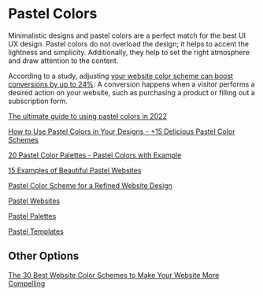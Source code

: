 # Pastel Colors

Minimalistic designs and pastel colors are a perfect match for the best UI UX design. Pastel colors do not overload the design; it helps to accent the lightness and simplicity. Additionally, they help to set the right atmosphere and draw attention to the content.

According to a study, adjusting [your website color scheme can boost conversions by up to 24%](https://alphametic.com/psychology-of-color-design). A conversion happens when a visitor performs a desired action on your website, such as purchasing a product or filling out a subscription form.

[The ultimate guide to using pastel colors in 2022](https://invideo.io/blog/pastel-colors/)

[How to Use Pastel Colors in Your Designs - +15 Delicious Pastel Color Schemes](https://visme.co/blog/pastel-colors/)

[20 Pastel Color Palettes - Pastel Colors with Example](https://offeo.com/learn/pastel-colors-palette)

[15 Examples of Beautiful Pastel Websites](https://qodeinteractive.com/magazine/beautiful-pastel-websites/)

[Pastel Color Scheme for a Refined Website Design](https://monsterspost.com/pastel-color-schemes-for-refined-website-design/)

[Pastel Websites](https://dribbble.com/tags/pastel_website)

[Pastel Palettes](https://colorhunt.co/palettes/pastel)

[Pastel Templates](https://themeforest.net/search/pastel%20color)

## Other Options

[The 30 Best Website Color Schemes to Make Your Website More Compelling](https://www.hostinger.com/tutorials/website-color-schemes)
